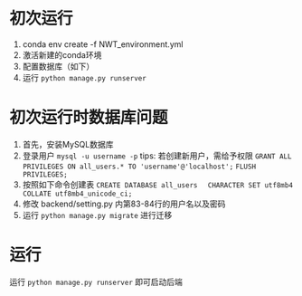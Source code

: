 # 初次运行
1. conda env create -f NWT_environment.yml
2. 激活新建的conda环境
3. 配置数据库（如下）
4. 运行 `python manage.py runserver`

# 初次运行时数据库问题
1. 首先，安装MySQL数据库
2. 登录用户 `mysql -u username -p`
tips: 若创建新用户，需给予权限
`GRANT ALL PRIVILEGES ON all_users.* TO 'username'@'localhost';`
`FLUSH PRIVILEGES;`
3. 按照如下命令创建表
`CREATE DATABASE all_users`
`  CHARACTER SET utf8mb4`
`  COLLATE utf8mb4_unicode_ci;`
4. 修改 backend/setting.py 内第83-84行的用户名以及密码
5. 运行 `python manage.py migrate` 进行迁移

# 运行
运行 `python manage.py runserver` 即可启动后端

